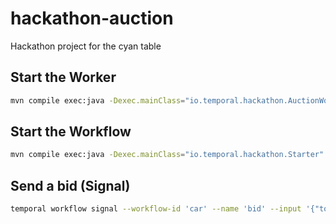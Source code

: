 # hackathon-auction
Hackathon project for the cyan table

## Start the Worker

```bash
mvn compile exec:java -Dexec.mainClass="io.temporal.hackathon.AuctionWorker"
```

## Start the Workflow

```bash
mvn compile exec:java -Dexec.mainClass="io.temporal.hackathon.Starter"
```


## Send a bid (Signal)

```bash
temporal workflow signal --workflow-id 'car' --name 'bid' --input '{"tom": 125}'
```
